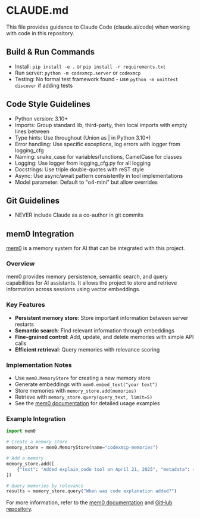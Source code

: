 # CLAUDE.md

This file provides guidance to Claude Code (claude.ai/code) when working with code in this repository.

## Build & Run Commands
- Install: `pip install -e .` or `pip install -r requirements.txt`
- Run server: `python -m codexmcp.server` or `codexmcp`
- Testing: No formal test framework found - use `python -m unittest discover` if adding tests

## Code Style Guidelines
- Python version: 3.10+
- Imports: Group standard lib, third-party, then local imports with empty lines between
- Type hints: Use throughout (Union as | in Python 3.10+)
- Error handling: Use specific exceptions, log errors with logger from logging_cfg
- Naming: snake_case for variables/functions, CamelCase for classes
- Logging: Use logger from logging_cfg.py for all logging
- Docstrings: Use triple double-quotes with reST style
- Async: Use async/await pattern consistently in tool implementations
- Model parameter: Default to "o4-mini" but allow overrides

## Git Guidelines
- NEVER include Claude as a co-author in git commits

## mem0 Integration

[mem0](https://github.com/mem0ai/mem0) is a memory system for AI that can be integrated with this project.

### Overview
mem0 provides memory persistence, semantic search, and query capabilities for AI assistants. It allows the project to store and retrieve information across sessions using vector embeddings.

### Key Features
- **Persistent memory store**: Store important information between server restarts
- **Semantic search**: Find relevant information through embeddings
- **Fine-grained control**: Add, update, and delete memories with simple API calls
- **Efficient retrieval**: Query memories with relevance scoring

### Implementation Notes
- Use `mem0.MemoryStore` for creating a new memory store
- Generate embeddings with `mem0.embed_text("your text")`
- Store memories with `memory_store.add(memories)`
- Retrieve with `memory_store.query(query_text, limit=5)`
- See the [mem0 documentation](https://docs.mem0.ai/overview) for detailed usage examples

### Example Integration
```python
import mem0

# Create a memory store
memory_store = mem0.MemoryStore(name="codexmcp-memories")

# Add a memory
memory_store.add([
    {"text": "Added explain_code tool on April 21, 2025", "metadata": {"type": "feature"}}
])

# Query memories by relevance
results = memory_store.query("When was code explanation added?")
```

For more information, refer to the [mem0 documentation](https://docs.mem0.ai/overview) and [GitHub repository](https://github.com/mem0ai/mem0).